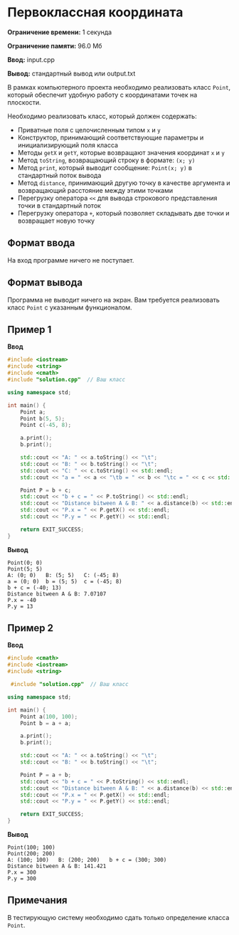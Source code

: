# Первоклассная координата

**Ограничение времени:** 1 секунда

**Ограничение памяти:** 96.0 Мб

**Ввод:** input.cpp

**Вывод:** стандартный вывод или output.txt

В рамках компьютерного проекта необходимо реализовать класс `Point`, который обеспечит удобную работу с координатами точек на плоскости.

Необходимо реализовать класс, который должен содержать:

*   Приватные поля c целочисленным типом `x` и `y`
*   Конструктор, принимающий соответствующие параметры и инициализирующий поля класса
*   Методы `getX` и `getY`, которые возвращают значения координат `x` и `y`
*   Метод `toString`, возвращающий строку в формате:
    `(x; y)`
*   Метод `print`, который выводит сообщение:
    `Point(x; y)`
    в стандартный поток вывода
*   Метод `distance`, принимающий другую точку в качестве аргумента и возвращающий расстояние между этими точками
*   Перегрузку оператора `<<` для вывода строкового представления точки в стандартный поток
*   Перегрузку оператора `+`, который позволяет складывать две точки и возвращает новую точку

## Формат ввода

На вход программе ничего не поступает.

## Формат вывода

Программа не выводит ничего на экран. Вам требуется реализовать класс `Point` с указанным функционалом.

## Пример 1

**Ввод**
```cpp
#include <iostream>
#include <string>
#include <cmath>
#include "solution.cpp"  // Ваш класс

using namespace std;

int main() {
    Point a;
    Point b(5, 5);
    Point c(-45, 8);

    a.print();
    b.print();

    std::cout << "A: " << a.toString() << "\t";
    std::cout << "B: " << b.toString() << "\t";
    std::cout << "C: " << c.toString() << std::endl;
    std::cout << "a = " << a << "\tb = " << b << "\tc = " << c << std::endl;

    Point P = b + c;
    std::cout << "b + c = " << P.toString() << std::endl;
    std::cout << "Distance bitween A & B: " << a.distance(b) << std::endl;
    std::cout << "P.x = " << P.getX() << std::endl;
    std::cout << "P.y = " << P.getY() << std::endl;

    return EXIT_SUCCESS;
}
```

**Вывод**
```
Point(0; 0)
Point(5; 5)
A: (0; 0)	B: (5; 5)	C: (-45; 8)
a = (0; 0)	b = (5; 5)	c = (-45; 8)
b + c = (-40; 13)
Distance bitween A & B: 7.07107
P.x = -40
P.y = 13
```

## Пример 2

**Ввод**
```cpp
#include <cmath>
#include <iostream>
#include <string>

 #include "solution.cpp"  // Ваш класс

using namespace std;

int main() {
    Point a(100, 100);
    Point b = a + a;

    a.print();
    b.print();

    std::cout << "A: " << a.toString() << "\t";
    std::cout << "B: " << b.toString() << "\t";

    Point P = a + b;
    std::cout << "b + c = " << P.toString() << std::endl;
    std::cout << "Distance bitween A & B: " << a.distance(b) << std::endl;
    std::cout << "P.x = " << P.getX() << std::endl;
    std::cout << "P.y = " << P.getY() << std::endl;

    return EXIT_SUCCESS;
}
```

**Вывод**
```
Point(100; 100)
Point(200; 200)
A: (100; 100)	B: (200; 200)	b + c = (300; 300)
Distance bitween A & B: 141.421
P.x = 300
P.y = 300
```

## Примечания

В тестирующую систему необходимо сдать только определение класса `Point`.